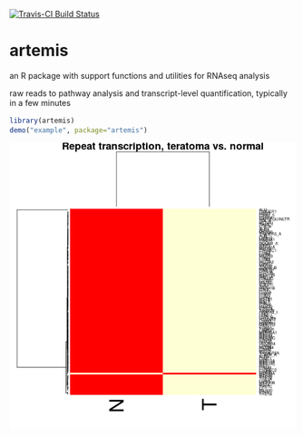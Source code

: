 [![Travis-CI Build Status](https://travis-ci.org/RamsinghLab/artemis.svg?branch=master)](https://travis-ci.org/RamsinghLab/artemis)

# artemis
an R package with support functions and utilities for RNAseq analysis

raw reads to pathway analysis and transcript-level quantification, typically in a few minutes

```R
library(artemis)
demo("example", package="artemis")
```

![repeat expression](demo/example.png "Plot generated from example code")
